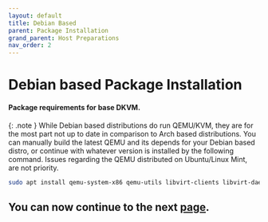 ```yaml
---
layout: default
title: Debian Based
parent: Package Installation
grand_parent: Host Preparations
nav_order: 2
---
```


# Debian based Package Installation
#### Package requirements for base DKVM.

{: .note }
While Debian based distributions do run QEMU/KVM, they are for the most part not up to date in comparison to Arch based distributions. You can manually build the latest QEMU and its depends for your Debian based distro, or continue with whatever version is installed by the following command. Issues regarding the QEMU distributed on Ubuntu/Linux Mint, are not priority.

```bash
sudo apt install qemu-system-x86 qemu-utils libvirt-clients libvirt-daemon-system libvirt-daemon-config-network bridge-utils virt-manager ovmf dosfstools
```

## You can now continue to the next <a href="../04-PkgConf.html">page</a>.

